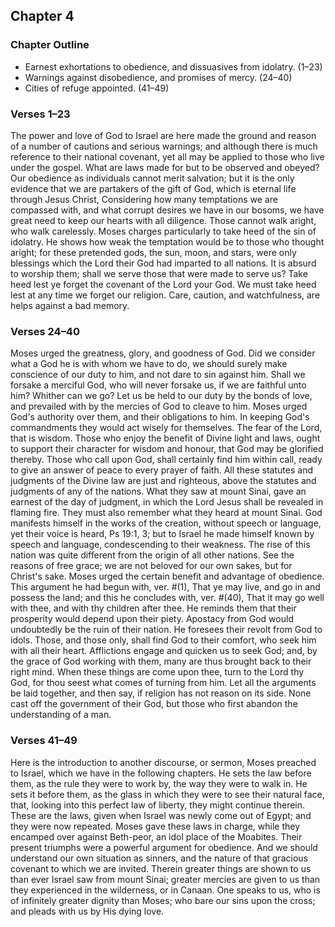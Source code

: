 ## Chapter 4

### Chapter Outline

- Earnest exhortations to obedience, and dissuasives from idolatry. (1–23)
- Warnings against disobedience, and promises of mercy. (24–40)
- Cities of refuge appointed. (41–49)

### Verses 1–23

The power and love of God to Israel are here made the ground and reason of a number of cautions and serious warnings; and although there is much reference to their national covenant, yet all may be applied to those who live under the gospel. What are laws made for but to be observed and obeyed? Our obedience as individuals cannot merit salvation; but it is the only evidence that we are partakers of the gift of God, which is eternal life through Jesus Christ, Considering how many temptations we are compassed with, and what corrupt desires we have in our bosoms, we have great need to keep our hearts with all diligence. Those cannot walk aright, who walk carelessly. Moses charges particularly to take heed of the sin of idolatry. He shows how weak the temptation would be to those who thought aright; for these pretended gods, the sun, moon, and stars, were only blessings which the Lord their God had imparted to all nations. It is absurd to worship them; shall we serve those that were made to serve us? Take heed lest ye forget the covenant of the Lord your God. We must take heed lest at any time we forget our religion. Care, caution, and watchfulness, are helps against a bad memory.

### Verses 24–40

Moses urged the greatness, glory, and goodness of God. Did we consider what a God he is with whom we have to do, we should surely make conscience of our duty to him, and not dare to sin against him. Shall we forsake a merciful God, who will never forsake us, if we are faithful unto him? Whither can we go? Let us be held to our duty by the bonds of love, and prevailed with by the mercies of God to cleave to him. Moses urged God's authority over them, and their obligations to him. In keeping God's commandments they would act wisely for themselves. The fear of the Lord, that is wisdom. Those who enjoy the benefit of Divine light and laws, ought to support their character for wisdom and honour, that God may be glorified thereby. Those who call upon God, shall certainly find him within call, ready to give an answer of peace to every prayer of faith. All these statutes and judgments of the Divine law are just and righteous, above the statutes and judgments of any of the nations. What they saw at mount Sinai, gave an earnest of the day of judgment, in which the Lord Jesus shall be revealed in flaming fire. They must also remember what they heard at mount Sinai. God manifests himself in the works of the creation, without speech or language, yet their voice is heard, Ps 19:1, 3; but to Israel he made himself known by speech and language, condescending to their weakness. The rise of this nation was quite different from the origin of all other nations. See the reasons of free grace; we are not beloved for our own sakes, but for Christ's sake. Moses urged the certain benefit and advantage of obedience. This argument he had begun with, ver. #(1), That ye may live, and go in and possess the land; and this he concludes with, ver. #(40), That it may go well with thee, and with thy children after thee. He reminds them that their prosperity would depend upon their piety. Apostacy from God would undoubtedly be the ruin of their nation. He foresees their revolt from God to idols. Those, and those only, shall find God to their comfort, who seek him with all their heart. Afflictions engage and quicken us to seek God; and, by the grace of God working with them, many are thus brought back to their right mind. When these things are come upon thee, turn to the Lord thy God, for thou seest what comes of turning from him. Let all the arguments be laid together, and then say, if religion has not reason on its side. None cast off the government of their God, but those who first abandon the understanding of a man.

### Verses 41–49

Here is the introduction to another discourse, or sermon, Moses preached to Israel, which we have in the following chapters. He sets the law before them, as the rule they were to work by, the way they were to walk in. He sets it before them, as the glass in which they were to see their natural face, that, looking into this perfect law of liberty, they might continue therein. These are the laws, given when Israel was newly come out of Egypt; and they were now repeated. Moses gave these laws in charge, while they encamped over against Beth-peor, an idol place of the Moabites. Their present triumphs were a powerful argument for obedience. And we should understand our own situation as sinners, and the nature of that gracious covenant to which we are invited. Therein greater things are shown to us than ever Israel saw from mount Sinai; greater mercies are given to us than they experienced in the wilderness, or in Canaan. One speaks to us, who is of infinitely greater dignity than Moses; who bare our sins upon the cross; and pleads with us by His dying love.

